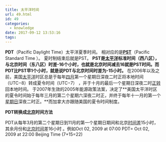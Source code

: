 ```yaml
---
title: 太平洋时间
url: 49.html
id: 49
categories:
  - knowledge
date: 2017-09-12 13:53:16
tags:
---
```


**PDT**（Pacific Daylight Time）太平洋夏季时间。 相对应的是[**PST**](https://baike.baidu.com/item/PST)（Pacific Standard Time ）。 夏时制结束后就是PST。 **PST是[太平洋](https://baike.baidu.com/item/%E5%A4%AA%E5%B9%B3%E6%B4%8B)标准时间（西八区），与北京时间（东八区）时差-16个小时，也就是北京时间减去16就是PST时间。而PDT比PST早1个小时，就是说PDT与北京时间时差为-15小时。** 在2006年以及之前，美国[太平洋](https://baike.baidu.com/item/%E5%A4%AA%E5%B9%B3%E6%B4%8B)时区总是于每年[四月](https://baike.baidu.com/item/%E5%9B%9B%E6%9C%88/67790)第一个星期日深夜二时正将本地时间（UTC−8）转成夏令时间（UTC−7） ，并于十月的最后一个星期日深夜二时[正转](https://baike.baidu.com/item/%E6%AD%A3%E8%BD%AC)回本地时间。 于2007年生效的2005年能源政策法案，决定了**美国太平洋时区的夏令时间始于每年三月的第二个星期六深夜二时正，并终于每年十一月的第一个[星期日](https://baike.baidu.com/item/%E6%98%9F%E6%9C%9F%E6%97%A5/25447)深夜二时正。**而加拿大亦跟随美国的夏令时间制度。

**PDT转换成[北京](https://baike.baidu.com/item/%E5%8C%97%E4%BA%AC/128981)时间方法**

PDT从每年3月的第二个星期日到11月的第一个星期日期间和北京[时间差](https://baike.baidu.com/item/%E6%97%B6%E9%97%B4%E5%B7%AE)15小时，其余月份和[北京时间](https://baike.baidu.com/item/%E5%8C%97%E4%BA%AC%E6%97%B6%E9%97%B4/410384)差16小时 。例如Oct 02, 2009 at 07:00 PDT= Oct 02, 2009 at 22:00 Beijing Time (7+15=22)
